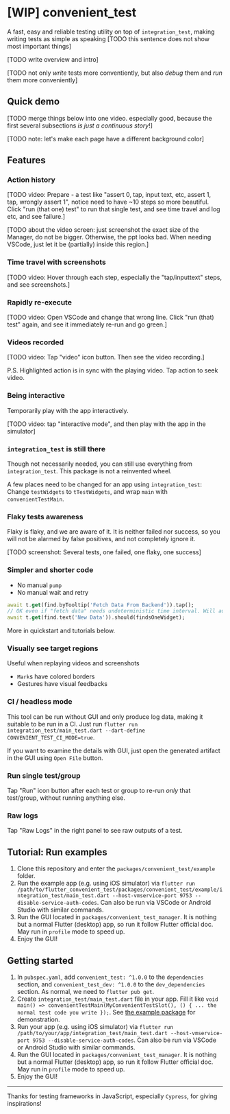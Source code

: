 # [WIP] convenient_test

A fast, easy and reliable testing utility on top of `integration_test`, making writing tests as simple as speaking [TODO this sentence does not show most important things]

[TODO write overview and intro]

[TODO not only *write* tests more conventiently, but also *debug* them and *run* them more conveniently]

## Quick demo

[TODO merge things below into one video. especially good, because the first several subsections *is just a continuous story*!]

[TODO note: let's make each page have a different background color]

## Features

### Action history

[TODO video: Prepare - a test like "assert 0, tap, input text, etc, assert 1, tap, wrongly assert 1", notice need to have ~10 steps so more beautiful. Click "run (that one) test" to run that single test, and see time travel and log etc, and see failure.]

[TODO about the video screen: just screenshot the exact size of the Manager, do not be bigger. Otherwise, the ppt looks bad. When needing VSCode, just let it be (partially) inside this region.]

### Time travel with screenshots

[TODO video: Hover through each step, especially the "tap/inputtext" steps, and see screenshots.]

### Rapidly re-execute

[TODO video: Open VSCode and change that wrong line. Click "run (that) test" again, and see it immediately re-run and go green.]

### Videos recorded

[TODO video: Tap "video" icon button. Then see the video recording.]

P.S. Highlighted action is in sync with the playing video. Tap action to seek video.

### Being interactive

Temporarily play with the app interactively.

[TODO video: tap "interactive mode", and then play with the app in the simulator]

### `integration_test` is still there

Though not necessarily needed, you can still use everything from `integration_test`. This package is not a reinvented wheel.

A few places need to be changed for an app using `integration_test`: Change `testWidgets` to `tTestWidgets`, and wrap `main` with `convenientTestMain`.

### Flaky tests awareness

Flaky is flaky, and we are aware of it. It is neither failed nor success, so you will not be alarmed by false positives, and not completely ignore it.

[TODO screenshot: Several tests, one failed, one flaky, one success]

### Simpler and shorter code

* No manual `pump`
* No manual wait and retry

```dart
await t.get(find.byTooltip('Fetch Data From Backend')).tap();
// OK even if "fetch data" needs undeterministic time interval. Will automatically pump, wait and retry.
await t.get(find.text('New Data')).should(findsOneWidget);
```

More in quickstart and tutorials below.

### Visually see target regions

Useful when replaying videos and screenshots

* `Mark`s have colored borders
* Gestures have visual feedbacks

### CI / headless mode

This tool can be run without GUI and only produce log data, making it suitable to be run in a CI. Just run `flutter run integration_test/main_test.dart --dart-define CONVENIENT_TEST_CI_MODE=true`.

If you want to examine the details with GUI, just open the generated artifact in the GUI using `Open File` button.

### Run single test/group

Tap "Run" icon button after each test or group to re-run *only* that test/group, without running anything else.

### Raw logs

Tap "Raw Logs" in the right panel to see raw outputs of a test.

## Tutorial: Run examples

1. Clone this repository and enter the `packages/convenient_test/example` folder.
2. Run the example app (e.g. using iOS simulator) via `flutter run /path/to/flutter_convenient_test/packages/convenient_test/example/integration_test/main_test.dart --host-vmservice-port 9753 --disable-service-auth-codes`. Can also be run via VSCode or Android Studio with similar commands.
3. Run the GUI located in `packages/convenient_test_manager`. It is nothing but a normal Flutter (desktop) app, so run it follow Flutter official doc. May run in `profile` mode to speed up.
4. Enjoy the GUI!

## Getting started

1. In `pubspec.yaml`, add `convenient_test: ^1.0.0` to the `dependencies` section, and `convenient_test_dev: ^1.0.0` to the `dev_dependencies` section. As normal, we need to `flutter pub get`.
2. Create `integration_test/main_test.dart` file in your app. Fill it like `void main() => convenientTestMain(MyConvenientTestSlot(), () { ... the normal test code you write });`. See [the example package](https://github.com/fzyzcjy/flutter_convenient_test/blob/master/packages/convenient_test/example/integration_test/main_test.dart) for demonstration.
3. Run your app (e.g. using iOS simulator) via `flutter run /path/to/your/app/integration_test/main_test.dart --host-vmservice-port 9753 --disable-service-auth-codes`. Can also be run via VSCode or Android Studio with similar commands.
4. Run the GUI located in `packages/convenient_test_manager`. It is nothing but a normal Flutter (desktop) app, so run it follow Flutter official doc. May run in `profile` mode to speed up.
5. Enjoy the GUI!

---

Thanks for testing frameworks in JavaScript, especially `Cypress`, for giving inspirations!

